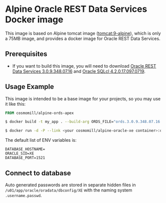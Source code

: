 Alpine Oracle REST Data Services Docker image
=============================================

This image is based on Alpine tomcat image ([tomcat:9-alpine](https://hub.docker.com/_/tomcat/)), which is only a 75MB image, and provides a docker image for Oracle REST Data Services.

Prerequisites
-------------

- If you want to build this image, you will need to download [Oracle REST Data Services 3.0.9.348.07.16](http://www.oracle.com/technetwork/developer-tools/rest-data-services/downloads/index.html) and [Oracle SQLcl 4.2.0.17.097.0719](http://www.oracle.com/technetwork/developer-tools/sqlcl/downloads/index.html).

Usage Example
-------------

This image is intended to be a base image for your projects, so you may use it like this:

```Dockerfile
FROM cosmomill/alpine-ords-apex
```

```sh
$ docker build -t my_app . --build-arg ORDS_FILE="ords.3.0.9.348.07.16.zip" --build-arg SQLCL_FILE="sqlcl-4.2.0.17.097.0719-no-jre.zip"
```

```sh
$ docker run -d -P --link <your cosmomill/alpine-oracle-xe container>:db --volumes-from <your cosmomill/alpine-oracle-xe container> -v ords_config:/opt -e DATABASE_HOSTNAME="db" -p 8080:8080 cosmomill/alpine-ords-apex
```

The default list of ENV variables is:

```
DATABASE_HOSTNAME=
ORACLE_SID=XE
DATABASE_PORT=1521
```

Connect to database
-------------------

Auto generated passwords are stored in separate hidden files in ```/u01/app/oracle/oradata/dbconfig/XE``` with the naming system ```.username.passwd```.
